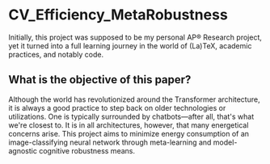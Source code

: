 # CV_Efficiency_MetaRobustness

Initially, this project was supposed to be my personal AP® Research project, yet it turned into a full learning journey in the world of (La)TeX, academic practices, and notably code.

## What is the objective of this paper?

Although the world has revolutionized around the Transformer architecture, it is always a good practice to step back on older technologies or utilizations. One is typically surrounded by chatbots—after all, that's what we're closest to. It is in all architectures, however, that many energetical concerns arise. This project aims to minimize energy consumption of an image-classifying neural network through meta-learning and model-agnostic cognitive robustness means.
